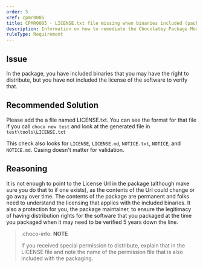 ```yaml
---
order: 5
xref: cpmr0005
title: CPMR0005 - LICENSE.txt file missing when binaries included (package)
description: Information on how to remediate the Chocolatey Package Moderation Rule 0005
ruleType: Requirement
---
```


<?! Include "../../../../../shared/package-validator-rule-requirement.txt" /?>

## Issue

In the package, you have included binaries that you may have the right to distribute, but you have not included the license of the software to verify that.

## Recommended Solution

Please add the a file named LICENSE.txt. You can see the format for that file if you call `choco new test` and look at the generated file in `test\tools\LICENSE.txt`

This check also looks for `LICENSE`, `LICENSE.md`, `NOTICE.txt`, `NOTICE`, and `NOTICE.md`. Casing doesn't matter for validation.

## Reasoning

It is not enough to point to the License Url in the package (although make sure you do that to if one exists), as the contents of the Url could change or go away over time. The contents of the package are permanent and folks need to understand the licensing that applies with the included binaries. It also a protection for you, the package maintainer, to ensure the legitimacy of having distribution rights for the software that you packaged at the time you packaged when it may need to be verified 5 years down the line.

> :choco-info: **NOTE**
>
> If you received special permission to distribute, explain that in the LICENSE file and note the name of the permission file that is also included with the packaging.
